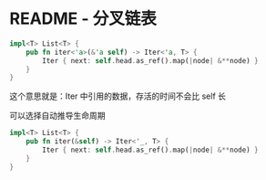 # README - 分叉链表

```rust
impl<T> List<T> {
    pub fn iter<'a>(&'a self) -> Iter<'a, T> {
        Iter { next: self.head.as_ref().map(|node| &**node) }
    }
}
```

这个意思就是：Iter 中引用的数据，存活的时间不会比 self 长

可以选择自动推导生命周期

```rust
impl<T> List<T> {
    pub fn iter(&self) -> Iter<'_, T> {
        Iter { next: self.head.as_ref().map(|node| &**node) }
    }
}
```

